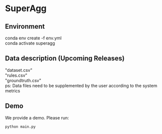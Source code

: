 # SuperAgg

## Environment
conda env create -f env.yml<br>
conda activate superagg

## Data description (Upcoming Releases)
"dataset.csv"<br>
"rules.csv"<br>
"groundtruth.csv"<br>
ps: Data files need to be supplemented by the user according to the system metrics

## Demo
We provide a demo. Please run:
```
python main.py
